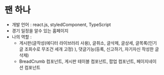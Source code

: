 # 팬 하나
- 개발 언어 : react.js, styledComponent, TypeScript
- 경기 일정을 알수 있는 홈페이지
- 나의 역할 :
   - 게시판(글작성(에디터 라이브러리 사용), 글취소, 글삭제, 글상세, 글목록(인기글 조회수로 무조건 세개 고정) ), 댓글기능(등록, 신고하기, 자기자신 작성한 글 삭제)
   - BreadCrumb 컴포넌트, 게시판 테이블 컴포넌트, 팝업 컴포넌트, 페이지네이션 컴포넌트
